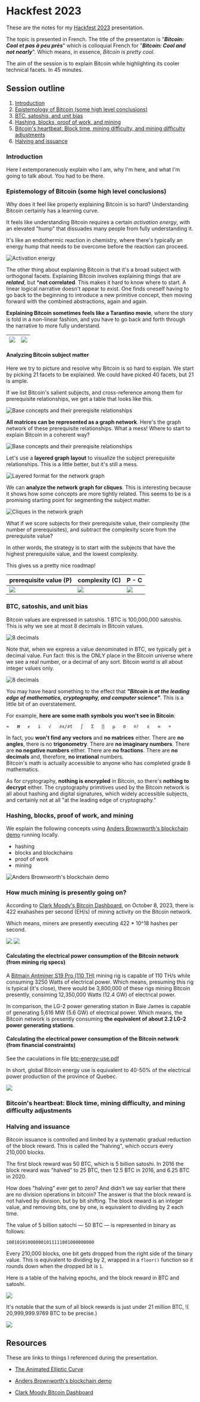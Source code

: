 # Hackfest 2023

These are the notes for my [Hackfest 2023](https://hackfest.ca/) presentation.

The topic is presented in French. The title of the presentaton is "***Bitcoin: Cool et pas à peu près***" which is colloquial 
French for "***Bitcoin: Cool and not nearly***".  Which means, in essence, *Bitcoin is pretty cool*. 

The aim of the session is to explain Bitcoin while highlighting its cooler technical facets. In 45 minutes.

## Session outline

1. [Introduction](#Introduction)
1. [Epistemology of Bitcoin (some high level conclusions)](#link-to-come)
1. [BTC, satoshis, and unit bias](#link-to-come)
1. [Hashing, blocks, proof of work, and mining](#link-to-come)
1. [Bitcoin's heartbeat: Block time, mining difficulty, and mining difficulty adjustments](#link-to-come)
1. [Halving and issuance](#link-to-come)


### Introduction

Here I extemporaneously explain who I am, why I'm here, and what I'm going to talk about. You had to be there.

### Epistemology of Bitcoin (some high level conclusions)

Why does it feel like properly explaining Bitcoin is so hard? Understanding Bitcoin certainly has a learning curve. 

It feels like understanding Bitcoin requires a certain *activation energy*, with an elevated  "hump" that dissuades many people from fully understanding it.

It's like an endothermic reaction in chemistry, where there's typically an energy hump that needs to be overcome before the reaction can proceed.

![Activation energy](assets/endothermic-reaction.png)

The other thing about explaining Bitcoin is that it's a broad subject with orthogonal facets.  Explaining Bitcoin involves explaining things
that are ***related***, but ***not correlated**.  This makes it hard to know where to start.  A linear logical narrative doesn't appear to exist.
One finds oneself having to go back to the beginning to introduce a new primitive concept, then moving forward with the combined abstractions, again and again.

**Explaining Bitcoin sometimes feels like a Tarantino movie**, where the story is told in a non-linear fashion, and you have to go back and forth through the 
narrative to more fully understand.

| ![](assets/pulp-fiction.jpg) |  ![](assets/kill-bill.jpg)    |
| ---- | ---- |

#### Analyzing Bitcoin subject matter

Here we try to picture and resolve why Bitcoin is so hard to explain.  We start by picking 21 facets to be explained. We could have picked 40 facets, but 
21 is ample.

If we list Bitcoin's salient subjects, and cross-reference among them for prerequisite relationships, we get a table that looks like this.

![Base concepts and their prereqisite relationships](assets/base-concepts-related.png)

**All matrices can be represented as a graph network**. Here's the graph network of these prerequisite relationships. What a mess! Where to start 
to explain Bitcoin in a coherent way?

![Base concepts and their prereqisite relationships](assets/base-concepts-graph-1.png)

Let's use a **layered graph layout** to visualize the subject prerequisite relationships. This is a little better, but it's still a mess.

![Layered format for the network graph](assets/base-concepts-layered.png)

We can **analyze the network graph for cliques**. This is interesting because
it shows how some concepts are more tightly related.  This seems to be is a promising starting point for segmenting the subject matter.

![Cliques in the network graph](assets/base-concepts-cliques.png)

What if we score subjects for their prerequisite value, their complexity (the number of prerequisites), and subtract the complexity score 
from the prerequisite value?  

In other words, the strategy is to start with the subjects that have the highest prerequisite value, and the lowest complexity.

This gives us a pretty nice roadmap! 

|   prerequisite value (P)  | complexity (C)  | P - C  |
| ---- | ---- | ---- |
| ![](assets/scores-prerequisites.png) | ![](assets/scores-complexities.png) | ![](assets/scores-prerequisites-complexities.png) |

### BTC, satoshis, and unit bias

Bitcoin values are expressed in satoshis. 1 BTC is 100,000,000 satoshis. This is why we see at most 8 decimals in Bitcoin values.

![8 decimals](assets/eight-decimals.png)

Note that, when we express a value denominated in BTC, we typically get a decimal value. Fun fact: this is the ONLY place in the Bitcoin universe 
where we see a real number, or a decimal of any sort. Bitcoin world is all about integer values only.

![8 decimals](assets/real-number.png)

You may have heard something to the effect that ***"Bitcoin is at the leading edge of mathematics, cryptography, and computer science"***.  This is a little bit of an overstatement.  

For example, **here are some math symbols you won't see in Bitcoin**:

```
≈   𝝅   ℯ   i   √   ∂x/∂t   ∫   Σ   ∏   μ   σ   n!   ε   ∞   ÷
```

In fact, you **won't find any vectors** and **no matrices** either. There are **no angles**, there is no **trigonometry**. There are **no imaginary numbers**.  There are **no negative numbers** either. There are **no fractions**.  There are **no decimals** and, therefore, **no irrational** numbers.  
Bitcoin's math is actually accessible to anyone who has completed grade 8 mathematics.

As for cryptography, **nothing is encrypled** in Bitcoin, so there's **nothing to decrypt** either. The cryptography primitives used by the Bitcoin network is 
all about hashing and digital signatures, which widely accessible subjects, and certainly not at all "at the leading edge of cryptography."
### Hashing, blocks, proof of work, and mining

We esplain the following concepts using [Anders Brownworth's blockchain demo](https://github.com/anders94/blockchain-demo) running locally.

* hashing 
* blocks and blockchains
* proof of work 
* mining

![Anders Brownworth's blockchain demo](assets/Anders-Brownworth-blockchain-demo.png)

### How much mining is presently going on?

According to [Clark Moody's Bitcoin Dashboard](https://bitcoin.clarkmoody.com/dashboard/), on October 8, 2023, there is 422 exahashes per second (EH/s) of 
mining activity on the Bitcoin network. 

Which means, miners are presently executing 422 * 10^18 hashes per second.  

![](assets/mining-intensity.png)
![](assets/si-prefixes.png)

#### Calculating the electrical power consumption of the Bitcoin network (from mining rig specs)

A [Bitmain Antminer S19 Pro (110 TH)](https://www.asicminervalue.com/miners/bitmain/antminer-s19-pro-110th) mining rig is capable of 110 TH/s while consuming
3250 Watts of electrical power.  Which means, presuming this rig is typical (it's close), there would be 3,800,000 of these rigs mining Bitcoin presently, 
consiming 12,350,000 Watts (12.4 GW) of electrical power.

In comparison, the LG-2 power generating station in Baie James is capable of generating 5,616 MW (5.6 GW) of electrical power.  Which means, the Bitcoin network 
is presently consuming **the equivalent of about 2.2 LG-2 power generating stations**.

#### Calculating the electrical power consumption of the Bitcoin network (from financial constraints)

See the caculations in file [btc-energy-use.pdf](btc-energy-use.pdf)

In short, global Bitcoin energy use is equivalent to 40-50% of the electrical power production of the province of Quebec.

![](assets/btc-vs-Quebec-electricity-production-2019.png)


### Bitcoin's heartbeat: Block time, mining difficulty, and mining difficulty adjustments

### Halving and issuance

Bitcoin issuance is controlled and limited by a systematic gradual reduction of the block reward.  This is called the "halving", which occurs every 210,000 blocks.

The first block reward was 50 BTC, which is 5 billion satoshi. In 2016 the block reward was "halved" to 25 BTC, then 12.5 BTC in 2016, and 6.25 BTC in 2020.

How does "halving" ever get to zero? And didn't we say earlier that there are no
division operations in bitcoin?  The answer is that the block reward is not halved 
by division, but by bit shifting.  The block reward is an integer value, and 
removing bits, one by one, is equivalent to dividing by 2 each time.

The value of 5 billion satochi — 50 BTC — is represented in binary as follows:

```
100101010000001011111001000000000
```

Every 210,000 blocks, one bit gets dropped from the right side of the binary value. 
This is equivalent to dividing by 2, wrapped in a `floor()` function so it rounds 
down when the dropped bit is `1`. 

Here is a table of the halving epochs, and the block reward in BTC and satoshi.

![](assets/btc-halving-epochs.png)


It's notable that the sum of all block rewards is just under 21 million BTC, \!\(
20,999,999.9769 BTC to be precise.)

![](assets/btc-21m-bit-less.png)

## Resources

These are links to things I referenced during the presentation.

- [The Animated Elliptic Curve](https://curves.xargs.org/)

- [Anders Brownworth's blockchain demo](https://github.com/anders94/blockchain-demo)

- [Clark Moody Bitcoin Dashboard](https://bitcoin.clarkmoody.com/dashboard/)


